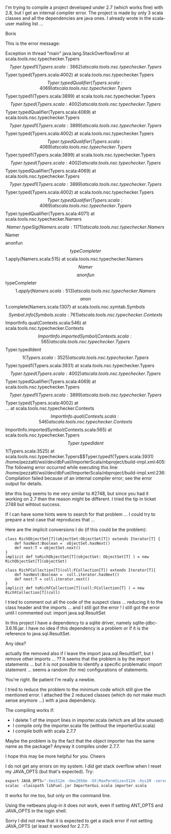I'm trying to compile a project developed under 2.7  (which works fine)  with 2.8, but I get an internal compiler error.
The project is made by only 3 scala classes and all the dependencies are java ones. I already wrote in the scala-user mailing list ...

Boris

This is the error message:

Exception in thread "main" java.lang.StackOverflowError
        at scala.tools.nsc.typechecker.Typers$$Typer.typed1(Typers.scala:3662)
        at scala.tools.nsc.typechecker.Typers$$Typer.typed(Typers.scala:4002)
        at scala.tools.nsc.typechecker.Typers$$Typer.typedQualifier(Typers.scala:4069)
        at scala.tools.nsc.typechecker.Typers$$Typer.typed1(Typers.scala:3899)
        at scala.tools.nsc.typechecker.Typers$$Typer.typed(Typers.scala:4002)
        at scala.tools.nsc.typechecker.Typers$$Typer.typedQualifier(Typers.scala:4069)
        at scala.tools.nsc.typechecker.Typers$$Typer.typed1(Typers.scala:3899)
        at scala.tools.nsc.typechecker.Typers$$Typer.typed(Typers.scala:4002)
        at scala.tools.nsc.typechecker.Typers$$Typer.typedQualifier(Typers.scala:4069)
        at scala.tools.nsc.typechecker.Typers$$Typer.typed1(Typers.scala:3899)
        at scala.tools.nsc.typechecker.Typers$$Typer.typed(Typers.scala:4002)
        at scala.tools.nsc.typechecker.Typers$$Typer.typedQualifier(Typers.scala:4069)
        at scala.tools.nsc.typechecker.Typers$$Typer.typed1(Typers.scala:3899)
        at scala.tools.nsc.typechecker.Typers$$Typer.typed(Typers.scala:4002)
        at scala.tools.nsc.typechecker.Typers$$Typer.typedQualifier(Typers.scala:4069)
        at scala.tools.nsc.typechecker.Typers$$Typer.typedQualifier(Typers.scala:4071)
        at scala.tools.nsc.typechecker.Namers$$Namer.typeSig(Namers.scala:1171)
        at scala.tools.nsc.typechecker.Namers$$Namer$$$$anonfun$$typeCompleter$$1.apply(Namers.scala:515)
        at scala.tools.nsc.typechecker.Namers$$Namer$$$$anonfun$$typeCompleter$$1.apply(Namers.scala:513)
        at scala.tools.nsc.typechecker.Namers$$$$anon$$1.complete(Namers.scala:1307)
        at scala.tools.nsc.symtab.Symbols$$Symbol.info(Symbols.scala:761)
        at scala.tools.nsc.typechecker.Contexts$$ImportInfo.qual(Contexts.scala:546)
        at scala.tools.nsc.typechecker.Contexts$$ImportInfo.importedSymbol(Contexts.scala:565)
        at scala.tools.nsc.typechecker.Typers$$Typer.typedIdent$$1(Typers.scala:3525)
        at scala.tools.nsc.typechecker.Typers$$Typer.typed1(Typers.scala:3931)
        at scala.tools.nsc.typechecker.Typers$$Typer.typed(Typers.scala:4002)
        at scala.tools.nsc.typechecker.Typers$$Typer.typedQualifier(Typers.scala:4069)
        at scala.tools.nsc.typechecker.Typers$$Typer.typed1(Typers.scala:3899)
        at scala.tools.nsc.typechecker.Typers$$Typer.typed(Typers.scala:4002)
        at  
...
        at scala.tools.nsc.typechecker.Contexts$$ImportInfo.qual(Contexts.scala:546)
        at scala.tools.nsc.typechecker.Contexts$$ImportInfo.importedSymbol(Contexts.scala:565)
        at scala.tools.nsc.typechecker.Typers$$Typer.typedIdent$$1(Typers.scala:3525)
        at scala.tools.nsc.typechecker.Typers$$Typer.typed1(Typers.scala:3931)
/home/pezzatti/wsl/dev/dbFuel/ImporterScala/nbproject/build-impl.xml:405: The following error occurred while executing this line:
/home/pezzatti/wsl/dev/dbFuel/ImporterScala/nbproject/build-impl.xml:236: Compilation failed because of an internal compiler error; see the error output for details.


btw this bug seems to me very similar to #2748, but since you had it working on 2.7 then the reason might be different. 
I tried the tip in ticket 2748 but wihtout success.

If I can have some hints were to search for that problem ... I could try to prepare a test case that reproduces that ...

Here are the implicit conversions I do (if this could be the problem):

    class RichObjectSet[T](objectSet:ObjectSet[T]) extends Iterator[T] {
        def hasNext:Boolean =  objectSet.hasNext()
        def next:T = objectSet.next()
    }
    implicit def toRichObjectSet[T](objectSet: ObjectSet[T] ) = new RichObjectSet[T](objectSet)

    class RichFCollection[T](coll:FCollection[T]) extends Iterator[T]{
        def hasNext:Boolean =  coll.iterator.hasNext()
        def next:T = coll.iterator.next()
    }
    implicit def toRichFCollection[T](coll:FCollection[T] ) = new RichFCollection[T](coll)
I tried to comment out all the code of the suspect class ... reducing it to the class header and the imports ... and I still got the error !
I still got the error until I commented out:
  import java.sql.ResultSet

In this project I have a dependency to a sqlite driver, namely sqlite-jdbc-3.6.16.jar.
I have no idea if this dependency is a problem or if it is the reference to java.sql.ResultSet.

Any idea?


actually the removed also if I leave the import java.sql.ResultSet?, but I remove other imports ... ?? 
It seems that the problem is by the import statements ... but it is not possible to identify a specific problematic import statement ... seems a random (for me) configurations of statements.

You're right. Be patient I'm really a newbie.

I tried to reduce the problem to the minimum code which still give the mentioned error. I attached the 2 reduced classes (which do not make much sense anymore ...) with a java dependency.

The compiling works if:
- I delete 1 of the import lines in importer.scala   (which are all btw unused)
- I compile only the importer.scala file (without the importerGui.scala)
- I compile both with scala 2.7.7

Maybe the problem is by the fact that the object importer has the same name as the package? Anyway it compiles under 2.7.7.

I hope this may be more helpful for you.
Cheers

I do not get any errors on my system. I did get stack overflow when I reset my JAVA_OPTS (but that's expected).
Try:
```scala
export JAVA_OPTS="-Xms512m -Xmx2056m -XX:MaxPermSize=512m -Xss1M -server"
scalac -classpath libFuel.jar ImporterGui.scala importer.scala
```
It works for me too, but only on the command line. 

Using the netbeans plug-in it does not work, even if setting ANT_OPTS and JAVA_OPTS in the login shell.

Sorry I did not new that it is expected to get a stack error if not setting JAVA_OPTS (at least it worked for 2.7.7).
